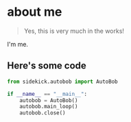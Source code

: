 # about me

> Yes, this is very much in the works!

I'm me.

## Here's some code

```python
from sidekick.autobob import AutoBob

if __name__ == "__main__":
    autobob = AutoBob()
    autobob.main_loop()
    autobob.close()
```
